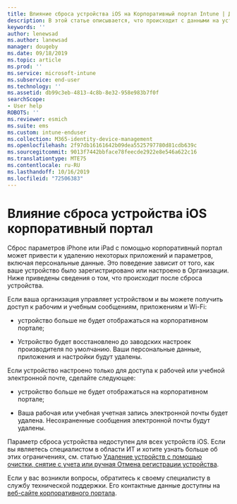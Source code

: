 ```yaml
---
title: Влияние сброса устройства iOS на Корпоративный портал Intune | Документация Майкрософт
description: В этой статье описывается, что происходит с данными на устройстве iOS после сброса в Корпоративный портал Intune.
keywords: ''
author: lenewsad
ms.author: lanewsad
manager: dougeby
ms.date: 09/18/2019
ms.topic: article
ms.prod: ''
ms.service: microsoft-intune
ms.subservice: end-user
ms.technology: ''
ms.assetid: db99c3eb-4813-4c8b-8e32-958e983b7f0f
searchScope:
- User help
ROBOTS: ''
ms.reviewer: esmich
ms.suite: ems
ms.custom: intune-enduser
ms.collection: M365-identity-device-management
ms.openlocfilehash: 2f97db16161642b09dea5525797780d81cdb639c
ms.sourcegitcommit: 9013f7442bbface78feecde2922e8e546a622c16
ms.translationtype: MTE75
ms.contentlocale: ru-RU
ms.lasthandoff: 10/16/2019
ms.locfileid: "72506383"
---
```

# <a name="effects-of-company-portal-ios-device-reset"></a>Влияние сброса устройства iOS корпоративный портал 

Сброс параметров iPhone или iPad с помощью корпоративный портал может привести к удалению некоторых приложений и параметров, включая персональные данные. Это поведение зависит от того, как ваше устройство было зарегистрировано или настроено в Организации. Ниже приведены сведения о том, что происходит после сброса устройства.  

Если ваша организация управляет устройством и вы можете получить доступ к рабочим и учебным сообщениям, приложениям и Wi-Fi:

- устройство больше не будет отображаться на корпоративном портале;  

- Устройство будет восстановлено до заводских настроек производителя по умолчанию. Ваши персональные данные, приложения и настройки будут удалены.

Если устройство настроено только для доступа к рабочей или учебной электронной почте, сделайте следующее:

- устройство больше не будет отображаться на корпоративном портале;  

- Ваша рабочая или учебная учетная запись электронной почты будет удалена. Несохраненные сообщения электронной почты будут удалены.   

Параметр сброса устройства недоступен для всех устройств iOS. Если вы являетесь специалистом в области ИТ и хотите узнать больше об этих ограничениях, см. статью [Удаление устройств с помощью очистки, снятие с учета или ручная Отмена регистрации устройства](https://docs.microsoft.com/intune/devices-wipe).  

Если у вас возникли вопросы, обратитесь к своему специалисту в службу технической поддержки. Его контактные данные доступны на [веб-сайте корпоративного портала](https://go.microsoft.com/fwlink/?linkid=2010980).
